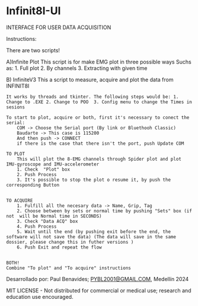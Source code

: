 # Infinit8I-UI

INTERFACE FOR USER DATA ACQUISITION

Instructions:

There are two scripts!

A)Infinite Plot
    This script is for make EMG plot in three possible ways
    Suchs as:
        1. Full plot
        2. By channels
        3. Extracting with given time


B) InfiniteV3
    This a script to measure, acquire and plot the data from INFINIT8I

    It works by threads and tkinter. The following steps would be: 1. Change to .EXE 2. Change to POO  3. Config menu to change the Times in sesions

    To start to plot, acquire or both, first it's necessary to conect the serial:
        COM -> Choose the Serial port (By link or Bluethooh Classic)
        Baudarte -> This case is 115200
        And then push -> CONNECT
        if there is the case that there isn't the port, push Update COM

    TO PLOT
        This will plot the 8-EMG channels through Spider plot and plot IMU-gyroscope and IMU-accelerometer 
        1. Check  "Plot" box
        2. Push Process
        3. It's possible to stop the plot o resume it, by push the corresponding Button


    TO ACQUIRE
        1. Fulfill all the necesary data -> Name, Grip, Tag
        2. Choose between by sets or normal time by pushing "Sets" box (if not  will be Normal time in SECONDS)
        3. Check "Data ACQ" box
        4. Push Process
        5. Wait until the end (by pushing exit before the end, the software will not save the data) (The data will save in the same dossier, please change this in futher versions )
        6. Push Exit and repeat the flow


    BOTH!
    Combine "To plot" and "To acquire" instructions

   


Desarrollado por: Paul Benavides; PYBL2001@GMAIL.COM, Medellín 2024

MIT LICENSE - Not distributed for commercial or medical use; research and education use encouraged.



